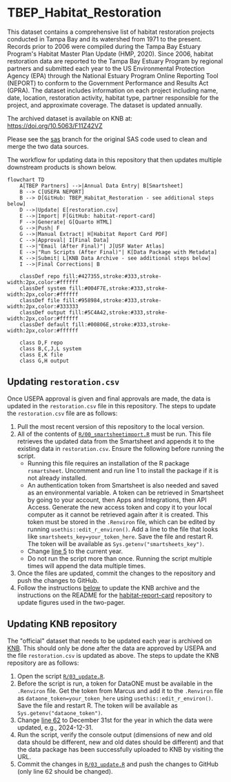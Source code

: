 # TBEP_Habitat_Restoration

This dataset contains a comprehensive list of habitat restoration projects conducted in Tampa Bay and its watershed from 1971 to the present. Records prior to 2006 were compiled during the Tampa Bay Estuary Program's Habitat Master Plan Update (HMP, 2020). Since 2006, habitat restoration data are reported to the Tampa Bay Estuary Program by regional partners and submitted each year to the US Environmental Protection Agency (EPA) through the National Estuary Program Online Reporting Tool (NEPORT) to conform to the Government Performance and Results Act (GPRA). The dataset includes information on each project including name, date, location, restoration activity, habitat type, partner responsible for the project, and approximate coverage. The dataset is updated annually.

The archived dataset is available on KNB at: <https://doi.org/10.5063/F11Z42VZ>

Please see the [sas](https://github.com/tbep-tech/TBEP_Habitat_Restoration/tree/sas) branch for the original SAS code used to clean and merge the two data sources.

The workflow for updating data in this repository that then updates multiple downstream products is shown below.  

```mermaid
flowchart TD
    A[TBEP Partners] -->|Annual Data Entry| B[Smartsheet]
    B --> C[USEPA NEPORT]
    B --> D[GitHub: TBEP_Habitat_Restoration - see additional steps below]
    D -->|Update| E[restoration.csv]
    E -->|Import| F[GitHub: habitat-report-card]
    F -->|Generate| G[Quarto HTML]
    G -->|Push| F
    G -->|Manual Extract| H[Habitat Report Card PDF]
    C -->|Approval| I[Final Data]
    E -->|"Email (After Final)"| J[USF Water Atlas]
    E -->|"Run Scripts (After Final)"| K[Data Package with Metadata]
    K -->|Submit| L[KNB Data Archive - see additional steps below]
    I -->|Final Corrections| B
    
    classDef repo fill:#427355,stroke:#333,stroke-width:2px,color:#ffffff
    classDef system fill:#004F7E,stroke:#333,stroke-width:2px,color:#ffffff
    classDef file fill:#958984,stroke:#333,stroke-width:2px,color:#333333
    classDef output fill:#5C4A42,stroke:#333,stroke-width:2px,color:#ffffff
    classDef default fill:#00806E,stroke:#333,stroke-width:2px,color:#ffffff
    
    class D,F repo
    class B,C,J,L system
    class E,K file
    class G,H output
```    

## Updating `restoration.csv`

Once USEPA approval is given and final approvals are made, the data is updated in the `restoration.csv` file in this repository. The steps to update the `restoration.csv` file are as follows:

1. Pull the most recent version of this repository to the local version. 
1. All of the contents of [`R/00_smartsheetimport.R`](https://github.com/tbep-tech/TBEP_Habitat_Restoration/blob/main/R/00_smartsheetimport.R) must be run.  This file retrieves the updated data from the Smartsheet and appends it to the existing data in `restoration.csv`.  Ensure the following before running the script.
     *  Running this file requires an installation of the R package `rsmartsheet`.  Uncomment and run line 1 to install the package if it is not already installed.
     * An authentication token from Smartsheet is also needed and saved as an environmental variable. A token can be retrieved in Smartsheet by going to your account, then Apps and Integrations, then API Access.  Generate the new access token and copy it to your local computer as it cannot be retrieved again after it is created.  This token must be stored in the `.Renviron` file, which can be edited by running `usethis::edit_r_environ()`.  Add a line to the file that looks like `smartsheets_key=your_token_here`.  Save the file and restart R.  The token will be available as `Sys.getenv("smartsheets_key")`.
     * Change [line 5](https://github.com/tbep-tech/TBEP_Habitat_Restoration/blob/a8b0d9b96e70815fc9fc9c3b3a0eb967e82edbb3/R/00_smartsheetimport.R#L5) to the current year.
     * Do not run the script more than once.  Running the script multiple times will append the data multiple times.
1. Once the files are updated, commit the changes to the repository and push the changes to GitHub.
1. Follow the instructions [below](https://github.com/tbep-tech/TBEP_Habitat_Restoration/tree/main?tab=readme-ov-file#updating-knb-repository) to update the KNB archive and the instructions on the README for the [habitat-report-card](https://github.com/tbep-tech/habitat-report-card/tree/main?tab=readme-ov-file#updatings-tables-and-figures) repository to update figures used in the two-pager.

## Updating KNB repository

The "official" dataset that needs to be updated each year is archived on [KNB](https://knb.ecoinformatics.org/view/doi:10.5063/F11Z42VZ). This should only be done after the data are approved by USEPA and the file `restoration.csv` is updated as above. The steps to update the KNB repository are as follows:

1. Open the script [`R/03_update.R`](https://github.com/tbep-tech/TBEP_Habitat_Restoration/blob/main/R/03_update.R).
1. Before the script is run, a token for DataONE must be available in the `.Renviron` file.  Get the token from Marcus and add it to the `.Renviron` file as `dataone_token=your_token_here` using `usethis::edit_r_environ()`.  Save the file and restart R.  The token will be available as `Sys.getenv("dataone_token")`.
1. Change [line 62](https://github.com/tbep-tech/TBEP_Habitat_Restoration/blob/a8b0d9b96e70815fc9fc9c3b3a0eb967e82edbb3/R/03_update.R#L62) to December 31st for the year in which the data were updated, e.g., 2024-12-31.  
1. Run the script, verify the console output (dimensions of new and old data should be different, new and old dates should be different) and that the data package has been successfully uploaded to KNB by visiting the URL.
1. Commit the changes in [`R/03_update.R`](https://github.com/tbep-tech/TBEP_Habitat_Restoration/blob/main/R/03_update.R) and push the changes to GitHub (only line 62 should be changed).

